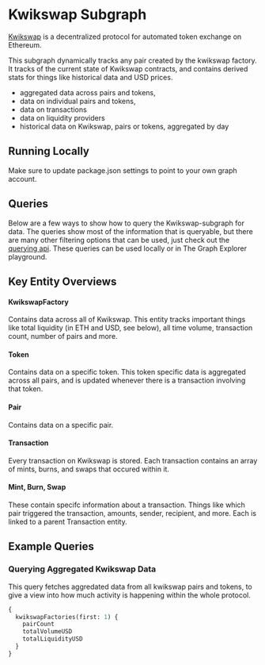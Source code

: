 # Kwikswap Subgraph

[Kwikswap](https://kwikswap.org/) is a decentralized protocol for automated token exchange on Ethereum.

This subgraph dynamically tracks any pair created by the kwikswap factory. It tracks of the current state of Kwikswap contracts, and contains derived stats for things like historical data and USD prices.

- aggregated data across pairs and tokens,
- data on individual pairs and tokens,
- data on transactions
- data on liquidity providers
- historical data on Kwikswap, pairs or tokens, aggregated by day

## Running Locally

Make sure to update package.json settings to point to your own graph account.

## Queries

Below are a few ways to show how to query the Kwikswap-subgraph for data. The queries show most of the information that is queryable, but there are many other filtering options that can be used, just check out the [querying api](https://thegraph.com/docs/graphql-api). These queries can be used locally or in The Graph Explorer playground.

## Key Entity Overviews

#### KwikswapFactory

Contains data across all of Kwikswap. This entity tracks important things like total liquidity (in ETH and USD, see below), all time volume, transaction count, number of pairs and more.

#### Token

Contains data on a specific token. This token specific data is aggregated across all pairs, and is updated whenever there is a transaction involving that token.

#### Pair

Contains data on a specific pair.

#### Transaction

Every transaction on Kwikswap is stored. Each transaction contains an array of mints, burns, and swaps that occured within it.

#### Mint, Burn, Swap

These contain specifc information about a transaction. Things like which pair triggered the transaction, amounts, sender, recipient, and more. Each is linked to a parent Transaction entity.

## Example Queries

### Querying Aggregated Kwikswap Data

This query fetches aggredated data from all kwikswap pairs and tokens, to give a view into how much activity is happening within the whole protocol.

```graphql
{
  kwikswapFactories(first: 1) {
    pairCount
    totalVolumeUSD
    totalLiquidityUSD
  }
}
```
